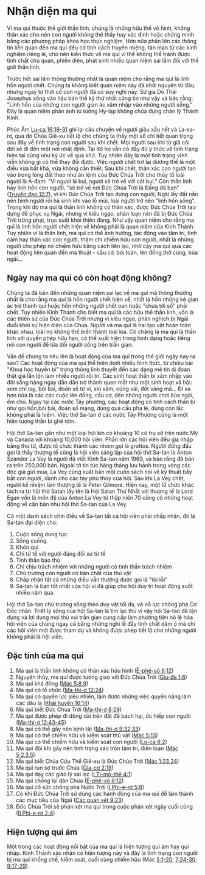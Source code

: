 # Nhận diện ma quỉ

Vì ma quỉ thuộc thế giới thần linh, chúng là những hữu thể vô hình, không thân xác cho nên con người không thể thấy hay xác định hoặc chứng minh bằng các phương pháp khoa học thực nghiệm. Hơn nữa phần lớn các thông tin liên quan đến ma quỉ đều có tính cách truyền miệng, tản mạn từ các kinh nghiệm riêng lẻ, cho nên kiến thức về ma quỉ vì thế không thể tránh được tính chất chủ quan, phiến diện, phát sinh nhiều quan niệm sai lầm đối với thế giới thần linh.

Trước hết sai lầm thông thường nhất là quan niệm cho rằng ma quỉ là linh hồn người chết. Chúng ta không biết quan niệm này đã khởi nguyên từ đâu, nhưng ngay từ thời cổ con người đã có suy nghĩ này. Sử gia Do Thái Josephus sống vào hậu bán thế kỷ thứ nhất cũng tin như vậy và bảo rằng: "Linh hồn của những con người gian ác xâm nhập vào những người sống." Ðây là quan niệm phản ánh tư tưởng Hy-lạp không chứa đựng chân lý Thánh Kinh.

Phúc Âm [Lu-ca 16:19-31](https://www.bible.com/bible/193/LUK.16.19-31.VB1925)  ghi lại câu chuyện về người giàu xấu nết và La-xa-rơ, qua đó Chúa Giê-xu tiết lộ cho chúng ta thấy một số chi tiết quan trọng sau đây về tình trạng con người sau khi chết. Mọi người sau khi từ giã cõi đời sẽ đi đến một nơi nhất định. Tại đó họ vẫn có đầy đủ ý thức về tình trạng hiện tại cũng như ký ức về quá khứ. Tuy nhiên đây là một tình trạng vĩnh viễn không gì có thể thay đổi được. Việc người chết trở lại dương thế là một điều vừa bất khả, vừa không cần thiết. Sau khi chết, thân xác con người tan vào trong lòng đất theo như án lệnh của Ðức Chúa Trời cho thủy tổ loài người là A-đam: "Vì ngươi là bụi, ngươi sẽ trở về với cát bụi." Còn thần linh hay linh hồn con người, "sẽ trở về nơi Ðức Chúa Trời là Ðấng đã ban" \([Truyền đạo 12:7](https://www.bible.com/bible/193/ECC.12.7.VB1925)\), vì khi Ðức Chúa Trời tạo dựng con người, Ngài lấy đất nắn nên hình người rồi hà sinh khí vào lỗ mũi, loài người trở nên "linh hồn sống". Trong khi đó ma quỉ là thần linh không có thân xác, được Ðức Chúa Trời tạo dựng để phục vụ Ngài, nhưng vì kiêu ngạo, phản loạn nên đã bị Ðức Chúa Trời trừng phạt, trục xuất khỏi thiên đàng. Như vậy quan niệm cho rằng ma quỉ là linh hồn người chết hiện về không phải là quan niệm của Kinh Thánh. Tuy nhiên vì là thần linh, ma quỉ có thể ảnh hưởng, tác động vào tâm trí, tình cảm hay thân xác con người, thậm chí chiếm hữu con người, nhất là những người cho phép nó chiếm hữu bằng cách liên lạc, nhờ cậy ma quỉ qua các họat động liên quan đến ma thuật - cầu cơ, bói toán, lên đồng,thờ cúng, bùa ngãi...

## Ngày nay ma quỉ có còn hoạt động không?

Chúng ta đã bàn đến những quan niệm sai lạc về ma quỉ mà thông thường nhất là cho rằng ma quỉ là hồn người chết hiện về, nhất là hồn những kẻ gian ác trở thành quỉ hoặc hồn những người chết oan hoặc "chưa tới số" phải chết. Tuy nhiên Kinh Thánh cho biết ma quỉ là các hữu thể thần linh, vốn là các thiên sứ của Ðức Chúa Trời nhưng vì kiêu ngạo, phản nghịch bị Ngài đuổi khỏi sự hiện diện của Chúa. Người và ma quỉ là hai tạo vật hoàn toàn khác nhau, loài nọ không thể biến thành loài kia. Có chăng là ma quỉ là thần linh với quyền phép hữu hạn, có thể xuất hiện trong hình dạng hoặc tiếng nói con người để lừa dối người sống trên trần gian.

Vấn đề chúng ta nêu lên là hoạt động của ma quỉ trong thế giới ngày nay ra sao? Các hoạt động của ma quỉ thể hiện dưới nhiều hình thức, từ chiêu bài "Khoa học huyền bí" trong thông linh thuyết đến các dạng mê tín dị đoan thật giả lẫn lộn làm nhiều người rối trí. Các sinh hoạt thần bí xâm nhập vào đời sống hàng ngày dần dần trở thành quen mắt như một sinh hoạt xã hội: xem chỉ tay, bói bài, đoán số tử vi, xin xâm, cúng vái, đốt vàng mã... Ði xa hơn nữa là các các cuộc lên đồng, cầu cơ, đến những người chơi bùa ngãi, ếm chú. Ngay tại các nước Tây phương, các hoạt động có tính cách thần bí như gọi hồn,bói bài, đoán số mạng, dùng quả cầu pha lê, dùng con lắc không phải là hiếm. Việc thờ Sa-tan ở các nước Tây Phương cũng là một hiện tượng thần bí ghê tởm.

Hội thờ Sa-tan gần như một loại hội kín có khoảng 10 có trụ sở trên nước Mỹ và Canada với khoảng 10,000 hội viên. Phần lớn các hội viên đều gia nhập bằng thư từ, được tổ chức thành các nhóm gọi là grottos. Người đứng đầu gọi là thầy thượng tế cũng là hội viên sáng lập của hội thờ Sa-tan là Anton Szandor La Vey là người đã viết Kinh Sa-tan năm 1969, và bảo rằng đã bán ra trên 250,000 bản. Ngoài tờ tin tức hàng tháng lưu hành trong vòng các độc giả gửi mua, La Vey cũng xuất bản một cuốn sách nói về kỹ thuật bẫy bắt con người, dành cho các tay phù thủy của hội. Sau khi La Vey chết, người kế nhiệm làm thượng tế là Peter Gilmore. Hiện nay, một tổ chức khác tách ra từ hội thờ Satan lấy tên là Hội Satan Thứ Nhất với thượng tế là Lord Egan vốn là môn đệ của Anton La Vey từ thập niên 70 cũng có những hoạt động về căn bản như hội thờ Sa-tan của La Vey.

Có một danh sách chín điều về Sa-tan tất cả hội viên phải chấp nhận, đó là Sa-tan đại diện cho:

1. Cuộc sống dung tục.
2. Sống cuồng.
3. Khôn quỉ
4. Chỉ tử tế với người đáng đối xử tử tế
5. Tinh thần báo thù
6. Chỉ chịu trách nhiệm với những người có tinh thần trách nhiệm
7. Chủ trương con người có bản chất của thú vật
8. Chấp nhận tất cả những điều vẫn thường được gọi là "tội lỗi"
9. Sa-tan là bạn tốt nhất của hội vì đã giúp cho hội duy trì hoạt động suốt nhiều năm qua.

Hội thờ Sa-tan chủ trương sống theo duy vật tối đa, và nỗ lực chống phá Cơ Đốc nhân. Triết lý sống của hội Sa-tan là tìm lạc thú vì vậy hội Sa-tan đã tận dụng và lợi dụng mọi thú vui trần gian cung cấp làm phương tiện nô lệ hóa hội viên của chúng ngay cả bằng những nghi lễ đầy tính chất dâm ô mà chỉ các hội viên mới được tham dự và không được phép tiết lộ cho những người không phải là hội viên.

## Đặc tính của ma quỉ

1. Ma quỉ là thần linh không có thân xác hữu hình \([Ê-phê-sô 6:12](https://www.bible.com/bible/193/EPH.6.12.VB1925)\)
2. Nguyên thủy, ma quỉ được tương giao với Ðức Chúa Trời \([Giu-đe 1:6](https://www.bible.com/bible/193/JUD.1.6.VB1925)\)
3. Ma quỉ khá đông \([Mác 5:8,9](https://www.bible.com/bible/193/MRK.5.8-9.VB1925)\)
4. Ma quỉ có tổ chức \([Ma-thi-ơ 12:24](https://www.bible.com/bible/193/MAT.12.24.VB1925)\)
5. Ma quỉ có quyền lực siêu nhiên, làm được những việc quyền năng làm các dấu lạ \([Khải huyền 16:14](https://www.bible.com/bible/193/REV.16.14.VB1925)\)
6. Ma quỉ biết Ðức Chúa Trời \([Ma-thi-ơ 8:29](https://www.bible.com/bible/193/MAT.8.29.VB1925)\)
7. Ma quỉ được phép đi dông dài trên đất để bách hại, ức hiếp con người \([Ma-thi-ơ 12:43-45](https://www.bible.com/bible/193/MAT.12.43-45.VB1925)\)
8. Ma quỉ có thể gây nên bịnh tật \([Ma-thi-ơ 9:32,33](https://www.bible.com/bible/193/MAT.9.32-33.VB1925)\)
9. Ma quỉ có thể chiếm hữu và kiểm soát thú vật \([Mác 5:13](https://www.bible.com/bible/193/MRK.5.13.VB1925)\)
10. Ma quỉ có thể chiếm hữu và kiểm soát con người \([Lu-ca 8:2](https://www.bible.com/bible/193/LUK.8.2.VB1925)\)
11. Ma quỉ đôi khi gây nên tình trạng xáo trộn tâm trí, điên loạn \([Mác 5:2,3,5](https://www.bible.com/bible/193/MRK.5.VB1925)\)
12. Ma quỉ biết Chúa Cứu Thế Giê-xu là Ðức Chúa Trời \([Mác 1:23,24](https://www.bible.com/bible/193/MRK.1.23-24.VB1925)\)
13. Ma quỉ run sợ trước Chúa \([Gia-cơ 2:19](https://www.bible.com/bible/193/JAS.2.19.VB1925)\)
14. Ma quỉ dạy các giáo lý sai lạc \([I Ti-mô-thê 4:1](https://www.bible.com/bible/193/1TI.4.1.VB1925)\)
15. Ma quỉ chống lại dân Chúa \([Ê-phê-sô 6:12](https://www.bible.com/bible/193/EPH.6.12.VB1925)\)
16. Ma quỉ cố sức chống phá Nước Trời \([I Phi-e-rơ 5:8](https://www.bible.com/bible/193/1PE.5.8.VB1925)\)
17. Có khi Ðức Chúa Trời sử dụng các hành động của ma quỉ để làm thành các mục tiêu của Ngài \([Các quan xét 9:23](https://www.bible.com/bible/193/JDG.9.23.VB1925)\)
18. Ðức Chúa Trời sẽ phán xét ma quỉ trong cuộc phán xét ngày cuối cùng \([II Phi-e-rơ 2:4](https://www.bible.com/bible/193/2PE.2.4.VB1925)\)

## Hiện tượng quỉ ám

Một trong các hoạt động nổi bật của ma quỉ là hiện tượng quỉ ám hay quỉ nhập. Kinh Thánh xác nhận có hiện tượng này và đây là tình trạng con người bị ma quỉ khống chế, kiểm soát, cuối cùng chiếm hữu \(Mác [5:1-20](https://www.bible.com/bible/193/MRK.5.1-20.VB1925); [7:24-30](https://www.bible.com/bible/193/MRK.7.24-30.VB1925); [9:17-29](https://www.bible.com/bible/193/MRK.9.17-29.VB1925)\).



